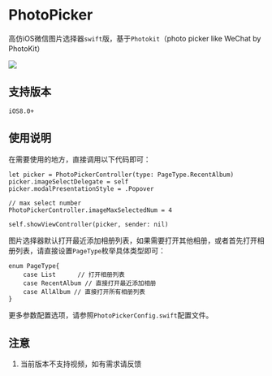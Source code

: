 # PhotoPicker

高仿iOS微信图片选择器`swift`版，基于`Photokit`（photo picker like WeChat by PhotoKit）

![](./swift-wechar-photo-picker.gif)

## 支持版本
```
iOS8.0+
```


## 使用说明

在需要使用的地方，直接调用以下代码即可：

```
let picker = PhotoPickerController(type: PageType.RecentAlbum)
picker.imageSelectDelegate = self
picker.modalPresentationStyle = .Popover
        
// max select number
PhotoPickerController.imageMaxSelectedNum = 4
        
self.showViewController(picker, sender: nil)
```
图片选择器默认打开最近添加相册列表，如果需要打开其他相册，或者首先打开相册列表，请直接设置`PageType`枚举具体类型即可：

```
enum PageType{
    case List      // 打开相册列表
    case RecentAlbum // 直接打开最近添加相册
    case AllAlbum // 直接打开所有相册列表
}
```
更多参数配置选项，请参照`PhotoPickerConfig.swift`配置文件。

## 注意
1. 当前版本不支持视频，如有需求请反馈

